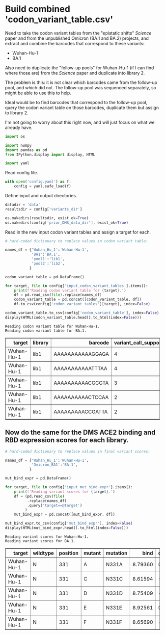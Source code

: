 # Build combined 'codon_variant_table.csv'

Need to take the codon variant tables from the "epistatic shifts" _Science_ paper and from the unpublished Omicron (BA.1 and BA.2) projects, and extract and combine the barcodes that correspond to these variants:
* Wuhan-Hu-1
* BA.1

Also need to duplicate the "follow-up pools" for Wuhan-Hu-1 (if I can find where those are) from the _Science_ paper and duplicate into library 2. 

The problem is this: it is not clear which barcodes came from the follow-up pool, and which did not. 
The follow-up pool was sequenced separately, so might be able to use this to help.

Ideal would be to find barcodes that correspond to the follow-up pool, query the codon variant table on those barcodes, duplicate them but assign to library 2. 

I'm not going to worry about this right now, and will just focus on what we already have.


```python
import os

import numpy
import pandas as pd
from IPython.display import display, HTML

import yaml
```

Read config file.


```python
with open('config.yaml') as f:
    config = yaml.safe_load(f)
```

Define input and output directories.


```python
datadir = 'data'
resultsdir = config['variants_dir']

os.makedirs(resultsdir, exist_ok=True)
os.makedirs(config['prior_DMS_data_dir'], exist_ok=True)
```

Read in the new input codon variant tables and assign a target for each.


```python
# hard-coded dictionary to replace values in codon variant table:

names_df = {'Wuhan_Hu_1':'Wuhan-Hu-1',
            'BA1':'BA.1',
            'pool1':'lib1',
            'pool2':'lib2',
           }
```


```python
codon_variant_table = pd.DataFrame()

for target, file in config['input_codon_variant_tables'].items():
    print(f'Reading codon variant table for {target}.')
    df = pd.read_csv(file).replace(names_df)
    codon_variant_table = pd.concat([codon_variant_table, df])
    df.to_csv(config['codon_variant_tables'][target], index=False)

codon_variant_table.to_csv(config['codon_variant_table'], index=False)
display(HTML(codon_variant_table.head().to_html(index=False)))
```

    Reading codon variant table for Wuhan-Hu-1.
    Reading codon variant table for BA.1.



<table border="1" class="dataframe">
  <thead>
    <tr style="text-align: right;">
      <th>target</th>
      <th>library</th>
      <th>barcode</th>
      <th>variant_call_support</th>
      <th>codon_substitutions</th>
      <th>aa_substitutions</th>
      <th>n_codon_substitutions</th>
      <th>n_aa_substitutions</th>
    </tr>
  </thead>
  <tbody>
    <tr>
      <td>Wuhan-Hu-1</td>
      <td>lib1</td>
      <td>AAAAAAAAAAAGGAGA</td>
      <td>4</td>
      <td>GGT166ATG</td>
      <td>G166M</td>
      <td>1</td>
      <td>1</td>
    </tr>
    <tr>
      <td>Wuhan-Hu-1</td>
      <td>lib1</td>
      <td>AAAAAAAAAAATTTAA</td>
      <td>4</td>
      <td>NaN</td>
      <td>NaN</td>
      <td>0</td>
      <td>0</td>
    </tr>
    <tr>
      <td>Wuhan-Hu-1</td>
      <td>lib1</td>
      <td>AAAAAAAAAACGCGTA</td>
      <td>3</td>
      <td>GAA154ACT</td>
      <td>E154T</td>
      <td>1</td>
      <td>1</td>
    </tr>
    <tr>
      <td>Wuhan-Hu-1</td>
      <td>lib1</td>
      <td>AAAAAAAAAACTCCAA</td>
      <td>2</td>
      <td>TTT156ATG</td>
      <td>F156M</td>
      <td>1</td>
      <td>1</td>
    </tr>
    <tr>
      <td>Wuhan-Hu-1</td>
      <td>lib1</td>
      <td>AAAAAAAAACCGATTA</td>
      <td>2</td>
      <td>CAG84GAA</td>
      <td>Q84E</td>
      <td>1</td>
      <td>1</td>
    </tr>
  </tbody>
</table>


## Now do the same for the DMS ACE2 binding and RBD expression scores for each library. 


```python
# hard-coded dictionary to replace values in final variant scores:

names_df = {'Wuhan_Hu_1':'Wuhan-Hu-1',
            'Omicron_BA1':'BA.1',
           }
```


```python
mut_bind_expr = pd.DataFrame()

for target, file in config['input_mut_bind_expr'].items():
    print(f'Reading variant scores for {target}.')
    df = (pd.read_csv(file)
          .replace(names_df)
          .query('target==@target')
         )
    mut_bind_expr = pd.concat([mut_bind_expr, df])

mut_bind_expr.to_csv(config['mut_bind_expr'], index=False)
display(HTML(mut_bind_expr.head().to_html(index=False)))
```

    Reading variant scores for Wuhan-Hu-1.
    Reading variant scores for BA.1.



<table border="1" class="dataframe">
  <thead>
    <tr style="text-align: right;">
      <th>target</th>
      <th>wildtype</th>
      <th>position</th>
      <th>mutant</th>
      <th>mutation</th>
      <th>bind</th>
      <th>delta_bind</th>
      <th>n_bc_bind</th>
      <th>n_libs_bind</th>
      <th>bind_rep1</th>
      <th>bind_rep2</th>
      <th>bind_rep3</th>
      <th>expr</th>
      <th>delta_expr</th>
      <th>n_bc_expr</th>
      <th>n_libs_expr</th>
      <th>expr_rep1</th>
      <th>expr_rep2</th>
    </tr>
  </thead>
  <tbody>
    <tr>
      <td>Wuhan-Hu-1</td>
      <td>N</td>
      <td>331</td>
      <td>A</td>
      <td>N331A</td>
      <td>8.79360</td>
      <td>0.06027</td>
      <td>4</td>
      <td>2</td>
      <td>8.76603</td>
      <td>NaN</td>
      <td>8.82117</td>
      <td>10.29895</td>
      <td>0.11422</td>
      <td>2</td>
      <td>1</td>
      <td>10.29895</td>
      <td>NaN</td>
    </tr>
    <tr>
      <td>Wuhan-Hu-1</td>
      <td>N</td>
      <td>331</td>
      <td>C</td>
      <td>N331C</td>
      <td>8.61594</td>
      <td>-0.15567</td>
      <td>5</td>
      <td>3</td>
      <td>8.73710</td>
      <td>8.56255</td>
      <td>8.54816</td>
      <td>9.67665</td>
      <td>-0.50923</td>
      <td>4</td>
      <td>2</td>
      <td>9.49750</td>
      <td>9.85579</td>
    </tr>
    <tr>
      <td>Wuhan-Hu-1</td>
      <td>N</td>
      <td>331</td>
      <td>D</td>
      <td>N331D</td>
      <td>8.75409</td>
      <td>-0.01751</td>
      <td>8</td>
      <td>3</td>
      <td>8.65990</td>
      <td>8.79668</td>
      <td>8.80570</td>
      <td>10.06985</td>
      <td>-0.11602</td>
      <td>5</td>
      <td>2</td>
      <td>10.14610</td>
      <td>9.99361</td>
    </tr>
    <tr>
      <td>Wuhan-Hu-1</td>
      <td>N</td>
      <td>331</td>
      <td>E</td>
      <td>N331E</td>
      <td>8.92561</td>
      <td>0.15400</td>
      <td>10</td>
      <td>3</td>
      <td>8.69116</td>
      <td>9.12888</td>
      <td>8.95680</td>
      <td>10.18436</td>
      <td>-0.00151</td>
      <td>6</td>
      <td>2</td>
      <td>10.22575</td>
      <td>10.14298</td>
    </tr>
    <tr>
      <td>Wuhan-Hu-1</td>
      <td>N</td>
      <td>331</td>
      <td>F</td>
      <td>N331F</td>
      <td>8.65690</td>
      <td>-0.11470</td>
      <td>6</td>
      <td>3</td>
      <td>8.36984</td>
      <td>8.80036</td>
      <td>8.80051</td>
      <td>10.01397</td>
      <td>-0.17191</td>
      <td>4</td>
      <td>2</td>
      <td>10.14360</td>
      <td>9.88434</td>
    </tr>
  </tbody>
</table>



```python

```
